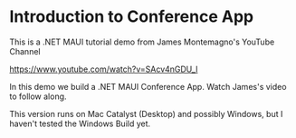 # Introduction to Conference App

This is a .NET MAUI tutorial demo from James Montemagno's YouTube Channel

https://www.youtube.com/watch?v=SAcv4nGDU_I

In this demo we build a .NET MAUI Conference App. Watch James's video to follow along.

This version runs on Mac Catalyst (Desktop) and possibly Windows, but I haven't tested the Windows Build yet.




